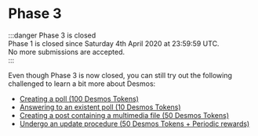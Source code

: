 # Phase 3
:::danger Phase 3 is closed  
Phase 1 is closed since Saturday 4th April 2020 at 23:59:59 UTC.  
No more submissions are accepted.    
:::

Even though Phase 3 is now closed, you can still try out the following challenged to learn a bit more about Desmos:

- [Creating a poll (100 Desmos Tokens)](create-poll.md)
- [Answering to an existent poll (10 Desmos Tokens)](answer-poll.md)
- [Creating a post containing a multimedia file (50 Desmos Tokens)](create-multimedia-post.md)
- [Undergo an update procedure (50 Desmos Tokens + Periodic rewards)](update-node.md)
